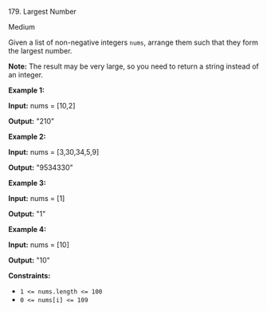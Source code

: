 179\. Largest Number

Medium

Given a list of non-negative integers `nums`, arrange them such that they form the largest number.

**Note:** The result may be very large, so you need to return a string instead of an integer.

**Example 1:**

**Input:** nums = \[10,2\]

**Output:** "210" 

**Example 2:**

**Input:** nums = \[3,30,34,5,9\]

**Output:** "9534330" 

**Example 3:**

**Input:** nums = \[1\]

**Output:** "1" 

**Example 4:**

**Input:** nums = \[10\]

**Output:** "10" 

**Constraints:**

*   `1 <= nums.length <= 100`
*   `0 <= nums[i] <= 109`